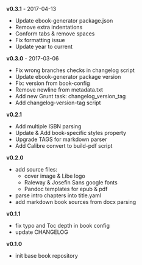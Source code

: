 **v0.3.1**     - 2017-04-13
- Update ebook-generator package.json
- Remove extra indentations
- Conform tabs & remove spaces
- Fix formatting issue
- Update year to current

**v0.3.0**     - 2017-03-06
- Fix wrong branches checks in changelog script
- Update ebook-generator package version
- Fix: version from book-config
- Remove newline from metadata.txt
- Add new Grunt task: changelog_version_tag
- Add changelog-version-tag script

**v0.2.1**

- Add multiple ISBN parsing
- Update & Add book-specific styles property
- Upgrade TAGS for markdown parser
- Add Calibre convert to build-pdf script

**v0.2.0**

- add source files:
    - cover image & Libe logo
    - Raleway & Josefin Sans google fonts
    - Pandoc templates for epub & pdf
- parse intro chapters into title.yaml
- add markdown book sources from docx parsing

**v0.1.1**

- fix typo and Toc depth in book config
- update CHANGELOG

**v0.1.0**

- init base book repository
